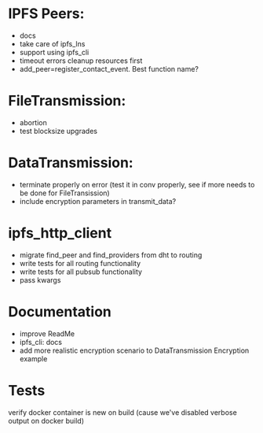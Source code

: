 # IPFS Peers:
- docs
- take care of ipfs_lns
- support using ipfs_cli
- timeout errors cleanup resources first
- add_peer=register_contact_event. Best function name?

# FileTransmission:
- abortion
- test blocksize upgrades

# DataTransmission:
- terminate properly on error (test it in conv properly, see if more needs to be done for FileTransission)
- include encryption parameters in transmit_data?

# ipfs_http_client
- migrate find_peer and find_providers from dht to routing
- write tests for all routing functionality
- write tests for all pubsub functionality
- pass kwargs

# Documentation
- improve ReadMe
- ipfs_cli: docs
- add more realistic encryption scenario to DataTransmission Encryption example


# Tests
verify docker container is new on build (cause we've disabled verbose output on docker build)

